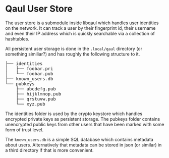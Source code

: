 # Qaul User Store

The user store is a submodule inside libqaul which handles user identities on the network. It can track a user by their fingerprint id, their username and even their IP address which is quickly searchable via a collection of hashtables.

All persistent user storage is done in the `.local/qaul` directory (or something similiar?) and has roughly the following structure to it.

<pre>
├── identities
│   ├── foobar.pri
│   └── foobar.pub
├── known_users.db
└── pubkeys
    ├── abcdefg.pub
    ├── hijklmnop.pub
    ├── qrstuvw.pub
    └── xyz.pub
</pre>

The identities folder is used by the crypto keystore which handles encrypted private keys as persistent storage. The pubkeys folder contains unencrypted public keys from other users that have been marked with some form of trust level.

The `known_users.db` is a simple SQL database which contains metadata about users. Alternatively that metadata can be stored in json (or similar) in a third directory if that is more convenient.